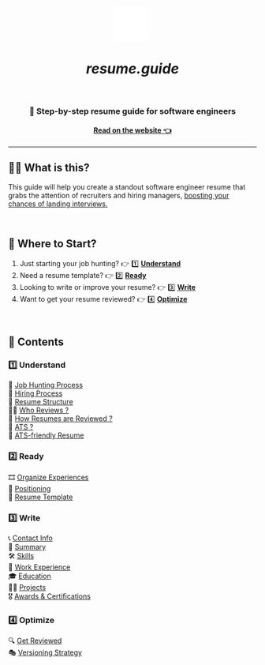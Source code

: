 <div align="center">
  <img 
      align="center"
      src="https://raw.githubusercontent.com/Integerous/images/833f66b3d50bfbe5e6a0ecfac1115d6994c9e3c2/icon.svg"
      width="70" 
      style="margin-right: 10px;" 
  />
  <h1>
    <i>resume.guide</i>
  </h1>
  <br />
  <h3>💯 Step-by-step resume guide for software engineers</h3>
  <h4>
    <a href="https://www.resume.guide/?ref=github.com">Read on the website 👈</a>
  </h4>
</div>

---

## 💁‍♀️ What is this?

This guide will help you create a standout software engineer resume that grabs the attention of recruiters and hiring managers, <ins>boosting your chances of landing interviews.</ins>

<br />

## 🚀 Where to Start?

1. Just starting your job hunting? 👉 1️⃣ **[Understand](https://github.com/Integerous/resume.guide/tree/main/1%EF%B8%8F%E2%83%A3%20Understand)**
2. Need a resume template? 👉 2️⃣ **[Ready](https://github.com/Integerous/resume.guide/tree/main/2%EF%B8%8F%E2%83%A3%20Ready)**
3. Looking to write or improve your resume? 👉 3️⃣ **[Write](https://github.com/Integerous/resume.guide/tree/main/3%EF%B8%8F%E2%83%A3%20Write)**
4. Want to get your resume reviewed? 👉 4️⃣ **[Optimize](https://github.com/Integerous/resume.guide/tree/main/4%EF%B8%8F%E2%83%A3%20Optimize)**

<br />

## 📌 Contents

### 1️⃣ Understand

🏹 [Job Hunting Process](https://github.com/Integerous/resume.guide/blob/main/1%EF%B8%8F%E2%83%A3%20Understand/1.%20%F0%9F%8F%B9%20job-hunting-process.md)  
🚥 [Hiring Process](https://github.com/Integerous/resume.guide/blob/main/1%EF%B8%8F%E2%83%A3%20Understand/2.%20%F0%9F%9A%A5%20hiring-process.md)  
📝 [Resume Structure](https://github.com/Integerous/resume.guide/blob/main/1%EF%B8%8F%E2%83%A3%20Understand/3.%20%F0%9F%93%9D%20resume-structure.md)  
🙋‍♀️ [Who Reviews ?](https://github.com/Integerous/resume.guide/blob/main/1%EF%B8%8F%E2%83%A3%20Understand/4.%20%F0%9F%99%8B%E2%80%8D%E2%99%80%EF%B8%8F%20resume-reviewers.md)  
💯 [How Resumes are Reviewed ?](https://github.com/Integerous/resume.guide/blob/main/1%EF%B8%8F%E2%83%A3%20Understand/5.%20%F0%9F%92%AF%20how-resumes-are-reviewed.md)  
🤖 [ATS ?](https://github.com/Integerous/resume.guide/blob/main/1%EF%B8%8F%E2%83%A3%20Understand/6.%20%F0%9F%A4%96%20ats.md)  
🐶 [ATS-friendly Resume](https://github.com/Integerous/resume.guide/blob/main/1%EF%B8%8F%E2%83%A3%20Understand/7.%20%F0%9F%90%B6%20ats-friendly-resume.md)

### 2️⃣ Ready

🎞️ [Organize Experiences](https://github.com/Integerous/resume.guide/blob/main/2%EF%B8%8F%E2%83%A3%20Ready/1.%20%F0%9F%8E%9E%EF%B8%8F%20organize-experiences.md)  
📍 [Positioning](https://github.com/Integerous/resume.guide/blob/main/2%EF%B8%8F%E2%83%A3%20Ready/2.%20%F0%9F%93%8D%20positioning.md)  
🎨 [Resume Template](https://github.com/Integerous/resume.guide/blob/main/2%EF%B8%8F%E2%83%A3%20Ready/3.%20%F0%9F%8E%A8%20resume-template.md)

### 3️⃣ Write

📞 [Contact Info](https://github.com/Integerous/resume.guide/blob/main/3%EF%B8%8F%E2%83%A3%20Write/1.%20%F0%9F%93%9E%20contact-information.md)  
💬 [Summary](https://github.com/Integerous/resume.guide/blob/main/3%EF%B8%8F%E2%83%A3%20Write/2.%20%F0%9F%92%AC%20summary.md)  
🛠️ [Skills](https://github.com/Integerous/resume.guide/blob/main/3%EF%B8%8F%E2%83%A3%20Write/3.%20%F0%9F%9B%A0%EF%B8%8F%20skills.md)  
💼 [Work Experience](https://github.com/Integerous/resume.guide/blob/main/3%EF%B8%8F%E2%83%A3%20Write/4.%20%F0%9F%92%BC%20work-experience.md)  
🎓 [Education](https://github.com/Integerous/resume.guide/blob/main/3%EF%B8%8F%E2%83%A3%20Write/5.%20%F0%9F%8E%93%20education.md)  
👩‍💻 [Projects](https://github.com/Integerous/resume.guide/blob/main/3%EF%B8%8F%E2%83%A3%20Write/6.%20%F0%9F%91%A9%E2%80%8D%F0%9F%92%BB%20projects.md)  
🎖️ [Awards & Certifications](https://github.com/Integerous/resume.guide/blob/main/3%EF%B8%8F%E2%83%A3%20Write/7.%20%F0%9F%8E%96%EF%B8%8F%20awards-and-certifications.md)

### 4️⃣ Optimize

🔍 [Get Reviewed](https://github.com/Integerous/resume.guide/blob/main/4%EF%B8%8F%E2%83%A3%20Optimize/1.%20%F0%9F%94%8D%20review.md)  
🎭 [Versioning Strategy](https://github.com/Integerous/resume.guide/blob/main/4%EF%B8%8F%E2%83%A3%20Optimize/2.%20%F0%9F%8E%AD%20versioning.md)
